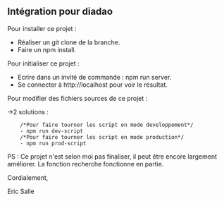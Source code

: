 ## Intégration pour diadao ##

Pour installer ce projet :

- Réaliser un git clone de la branche.
- Faire un npm install.

Pour initialiser ce projet : 

- Ecrire dans un invité de commande : npm run server.
- Se connecter à http://localhost pour voir le résultat.

Pour modifier des fichiers sources de ce projet :

->2 solutions :

		/*Pour faire tourner les script en mode developpement*/
		- npm run dev-script 
		/*Pour faire tourner les script en mode production*/
		- npm run prod-script 

PS : Ce projet n'est selon moi pas finaliser, il peut être encore largement améliorer.
La fonction recherche fonctionne en partie.

Cordialement,

Eric Salle
